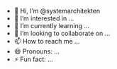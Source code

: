 - 👋 Hi, I’m @systemarchitekten
- 👀 I’m interested in ...
- 🌱 I’m currently learning ...
- 💞️ I’m looking to collaborate on ...
- 📫 How to reach me ...
- 😄 Pronouns: ...
- ⚡ Fun fact: ...

<!---
systemarchitekten/systemarchitekten is a ✨ special ✨ repository because its `README.md` (this file) appears on your GitHub profile.
You can click the Preview link to take a look at your changes.
--->
